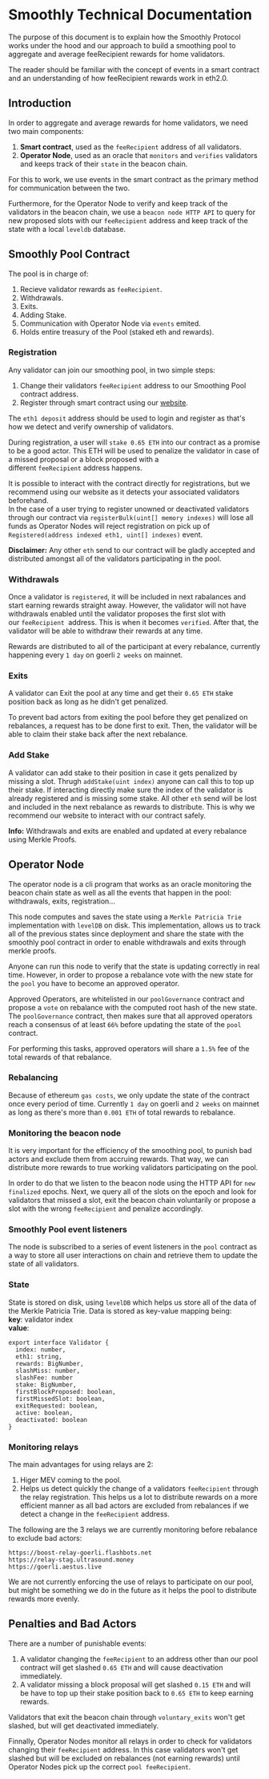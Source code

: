 # Smoothly Technical Documentation

The purpose of this document is to explain how the Smoothly Protocol works under 
the hood and our approach to build a smoothing pool to aggregate and average 
feeRecipient rewards for home validators.

The reader should be familiar with the concept of events in a smart contract and 
an understanding of how feeRecipient rewards work in eth2.0.

## Introduction

In order to aggregate and average rewards for home validators, we need two main 
components:

1. **Smart contract**, used as the `feeRecipient` address of all validators.
2. **Operator Node**, used as an oracle that `monitors` and `verifies` validators 
and keeps track of their `state` in the beacon chain.

For this to work, we use events in the smart contract as the primary method for 
communication between the two.

Furthermore, for the Operator Node to verify and keep track of the validators in the 
beacon chain, we use a `beacon node HTTP API` to query for new proposed slots with 
our `feeRecipient` address and keep track of the state with a local `leveldb` database.

## Smoothly Pool Contract

The pool is in charge of:  

1. Recieve validator rewards as `feeRecipient`.
2. Withdrawals.
3. Exits. 
4. Adding Stake.
5. Communication with Operator Node via `events` emited.
6. Holds entire treasury of the Pool (staked eth and rewards).

### Registration
Any validator can join our smoothing pool, in two simple steps: 

1. Change their validators `feeRecipient` address to our Smoothing Pool contract address.
2. Register through smart contract using our [website](https://goerli-v2.smoothly.money/).

The `eth1 deposit` address should be used to login and register as that's how we 
detect and verify ownership of validators.

During registration, a user will `stake 0.65 ETH` into our contract as a promise 
to be a good actor. This ETH will be used to penalize the validator in case of a 
missed proposal or a block proposed with a different `feeRecipient` address happens. 

It is possible to interact with the contract directly for registrations, but we 
recommend using our website as it detects your associated validators beforehand.  
In the case of a user trying to register unowned or deactivated validators through 
our contract via `registerBulk(uint[] memory indexes)` will lose all funds as 
Operator Nodes will reject registration on pick up of `Registered(address indexed eth1, uint[] indexes)`
event.

**Disclaimer:** Any other `eth` send to our contract will be gladly accepted and
distributed amongst all of the validators participating in the pool. 

### Withdrawals 
Once a validator is `registered`, it will be included in next rabalances and start 
earning rewards straight away. However, the validator will not have withdrawals 
enabled until the validator proposes the first slot with our `feeRecipient` 
address. This is when it becomes `verified`. After that, the validator will be 
able to withdraw their rewards at any time.

Rewards are distributed to all of the participant at every rebalance, currently
happening every `1 day` on goerli `2 weeks` on mainnet.

### Exits 
A validator can Exit the pool at any time and get their `0.65 ETH` stake position back 
as long as he didn't get penalized.  

To prevent bad actors from exiting the pool before they get penalized on rebalances,
a request has to be done first to exit. Then, the validator will be able to claim 
their stake back after the next rebalance.   

### Add Stake  
A validator can add stake to their position in case it gets penalized by missing
a slot. Thrugh `addStake(uint index)` anyone can call this to top up their stake. 
If interacting directly make sure the index of the validator is already registered
and is missing some stake. All other `eth` send will be lost and included in the 
next rebalance as rewards to distribute. This is why we recommend our website to interact 
with our contract safely.  

**Info:** Withdrawals and exits are enabled and updated at every rebalance using 
Merkle Proofs.  

## Operator Node
The operator node is a cli program that works as an oracle monitoring the beacon
chain state as well as all the events that happen in the pool: withdrawals, exits, registration...   

This node computes and saves the state using a `Merkle Patricia Trie` implementation 
with `levelDB` on disk. This implementation, allows us to track all of the previous states since deployment and 
share the state with the smoothly pool contract in order to enable withdrawals and 
exits through merkle proofs.  

Anyone can run this node to verify that the state is updating correctly in real time. 
However, in order to propose a rebalance vote with the new state for the `pool` you 
have to become an approved operator.  

Approved Operators, are whitelisted in our `poolGovernance` contract and propose
a `vote` on rebalance with the computed root hash of the new state. The `poolGovernance`
contract, then makes sure that all approved operators reach a consensus of at least `66%`
before updating the state of the `pool` contract.  

For performing this tasks, approved operators will share a `1.5%` fee of the total 
rewards of that rebalance.   

### Rebalancing 
Because of ethereum `gas costs`, we only update the state of the contract once 
every period of time. Currently `1 day` on goerli and `2 weeks` on mainnet as long
as there's more than `0.001 ETH` of total rewards to rebalance. 

### Monitoring the beacon node
It is very important for the efficiency of the smoothing pool, to punish bad 
actors and exclude them from accruing rewards. That way, we can 
distribute more rewards to true working validators participating on the pool. 

In order to do that we listen to the beacon node using the HTTP API for `new finalized`
epochs. Next, we query all of the slots on the epoch and look for validators that 
missed a slot, exit the beacon chain voluntarily or propose a slot with the wrong 
`feeRecipient` and penalize accordingly. 

### Smoothly Pool event listeners
The node is subscribed to a series of event listeners in the `pool` contract as 
a way to store all user interactions on chain and retrieve them to update the 
state of all validators. 

### State
State is stored on disk, using `levelDB` which helps us store all of the data
of the Merkle Patricia Trie. Data is stored as key-value mapping being:  
**key**: validator index    
**value**:
```
export interface Validator {
  index: number, 
  eth1: string,
  rewards: BigNumber, 
  slashMiss: number, 
  slashFee: number 
  stake: BigNumber, 
  firstBlockProposed: boolean, 
  firstMissedSlot: boolean,  
  exitRequested: boolean,
  active: boolean,
  deactivated: boolean
}
```

### Monitoring relays 

The main advantages for using relays are 2: 
1. Higer MEV coming to the pool. 
2. Helps us detect quickly the change of a validators `feeRecipient` through the 
relay registration. This helps us a lot to distribute rewards on a more efficient manner as
all bad actors are excluded from rebalances if we detect a change in the `feeRecipient` 
address. 

The following are the 3 relays we are currently monitoring before rebalance to 
exclude bad actors: 
```
https://boost-relay-goerli.flashbots.net
https://relay-stag.ultrasound.money
https://goerli.aestus.live
```

We are not currently enforcing the use of relays to participate on our pool, 
but might be something we do in the future as it helps the pool to distribute
rewards more evenly.  


## Penalties and Bad Actors

There are a number of punishable events:  

1. A validator changing the `feeRecipient` to an address other than our pool 
contract will get slashed `0.65 ETH` and will cause deactivation immediately.   
2. A validator missing a block proposal will get slashed `0.15 ETH` and will be 
have to top up their stake position back to `0.65 ETH` to keep earning rewards.  

Validators that exit the beacon chain through `voluntary_exits` won't get slashed,
but will get deactivated immediately. 

Finnally, Operator Nodes monitor all relays in order to check for validators changing 
their `feeRecipient` address. In this case validators won't get slashed but will be excluded on rebalances 
(not earning rewards) until Operator Nodes pick up the correct `pool feeRecipient`.  




